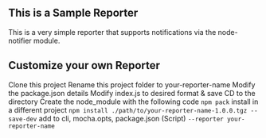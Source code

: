 ## This is a Sample Reporter
This is a very simple reporter that supports notifications via the node-notifier module.

## Customize your own Reporter
Clone this project
Rename this project folder to your-reporter-name
Modify the package.json details
Modify index.js to desired format & save
CD to the directory
Create the node_module with the following code
`npm pack`
install in a different project
`npm install ./path/to/your-reporter-name-1.0.0.tgz --save-dev`
add to cli, mocha.opts, package.json (Script)
`--reporter your-reporter-name`
